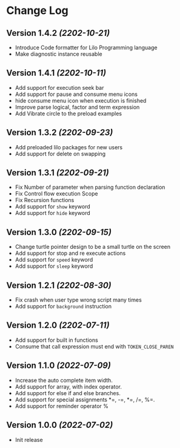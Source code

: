 Change Log
==========

Version 1.4.2 *(2202-10-21)*
-----------------------------

* Introduce Code formatter for Lilo Programming language
* Make diagnostic instance reusable

Version 1.4.1 *(2202-10-11)*
-----------------------------

* Add support for execution seek bar
* Add support for pause and consume menu icons
* hide consume menu icon when execution is finished
* Improve parse logical, factor and term expression
* Add Vibrate circle to the preload examples


Version 1.3.2 *(2202-09-23)*
-----------------------------

* Add preloaded lilo packages for new users
* Add support for delete on swapping

Version 1.3.1 *(2202-09-21)*
-----------------------------

* Fix Number of parameter when parsing function declaration
* Fix Control flow execution Scope
* Fix Recursion functions
* Add support for `show` keyword
* Add support for `hide` keyword

Version 1.3.0 *(2202-09-15)*
-----------------------------

* Change turtle pointer design to be a small turtle on the screen
* Add support for stop and re execute actions
* Add support for `speed` keyword
* Add support for `sleep` keyword

Version 1.2.1 *(2202-08-30)*
-----------------------------

* Fix crash when user type wrong script many times
* Add support for `background` instruction

Version 1.2.0 *(2202-07-11)*
-----------------------------

* Add support for built in functions
* Consume that call expression must end with `TOKEN_CLOSE_PAREN`

Version 1.1.0 *(2022-07-09)*
-----------------------------

* Increase the auto complete item width.
* Add support for array, with index operator.
* Add support for else if and else branches.
* Add support for special assignments *=, -=, *=, /=, %=.
* Add support for reminder operator %

Version 1.0.0 *(2022-07-02)*
-----------------------------

* Init release